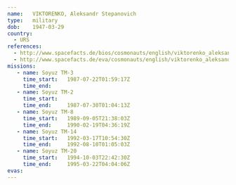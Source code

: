 ```yaml
---
name:	VIKTORENKO, Aleksandr Stepanovich 
type:	military
dob:	1947-03-29
country:
  - URS
references:
  - http://www.spacefacts.de/bios/cosmonauts/english/viktorenko_aleksandr.htm
  - http://www.spacefacts.de/eva/cosmonauts/english/viktorenko_aleksandr.htm
missions:
   - name: Soyuz TM-3
     time_start:   1987-07-22T01:59:17Z
     time_end:     
   - name: Soyuz TM-2
     time_start:   
     time_end:     1987-07-30T01:04:13Z
   - name: Soyuz TM-8
     time_start:   1989-09-05T21:38:03Z
     time_end:     1990-02-19T04:36:19Z
   - name: Soyuz TM-14
     time_start:   1992-03-17T10:54:30Z
     time_end:     1992-08-10T01:05:03Z
   - name: Soyuz TM-20
     time_start:   1994-10-03T22:42:30Z
     time_end:     1995-03-22T04:04:06Z
evas:
---
```

